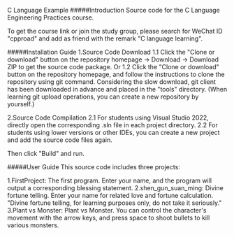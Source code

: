 
C Language Example
#####Introduction
Source code for the C Language Engineering Practices course.

To get the course link or join the study group, please search for WeChat ID "cpproad" and add as friend with the remark "C language learning".

#####Installation Guide
1.Source Code Download
1.1 Click the "Clone or download" button on the repository homepage -> Download -> Download ZIP to get the source code package.
Or
1.2 Click the "Clone or download" button on the repository homepage, and follow the instructions to clone the repository using git command. Considering the slow download, git client has been downloaded in advance and placed in the "tools" directory.
(When learning git upload operations, you can create a new repository by yourself.)

2.Source Code Compilation
2.1 For students using Visual Studio 2022, directly open the corresponding .sln file in each project directory.
2.2 For students using lower versions or other IDEs, you can create a new project and add the source code files again.

Then click "Build" and run.

#####User Guide
This source code includes three projects:

1.FirstProject: The first program. Enter your name, and the program will output a corresponding blessing statement.
2.shen_gun_suan_ming: Divine fortune telling. Enter your name for related love and fortune calculation. "Divine fortune telling, for learning purposes only, do not take it seriously."
3.Plant vs Monster: Plant vs Monster. You can control the character's movement with the arrow keys, and press space to shoot bullets to kill various monsters.